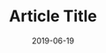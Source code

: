 ---
title: "Article Title"
date: 2019-06-19
description: "Article description"
tags: ["sample", "tags", "html"]
type: post
---